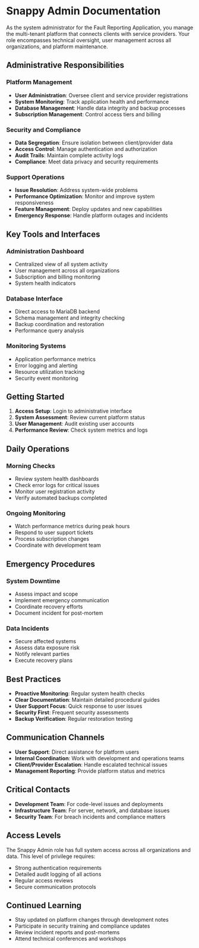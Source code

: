 # Snappy Admin Documentation

As the system administrator for the Fault Reporting Application, you manage the multi-tenant platform that connects clients with service providers. Your role encompasses technical oversight, user management across all organizations, and platform maintenance.

## Administrative Responsibilities

### Platform Management
- **User Administration**: Oversee client and service provider registrations
- **System Monitoring**: Track application health and performance
- **Database Management**: Handle data integrity and backup processes
- **Subscription Management**: Control access tiers and billing

### Security and Compliance
- **Data Segregation**: Ensure isolation between client/provider data
- **Access Control**: Manage authentication and authorization
- **Audit Trails**: Maintain complete activity logs
- **Compliance**: Meet data privacy and security requirements

### Support Operations
- **Issue Resolution**: Address system-wide problems
- **Performance Optimization**: Monitor and improve system responsiveness
- **Feature Management**: Deploy updates and new capabilities
- **Emergency Response**: Handle platform outages and incidents

## Key Tools and Interfaces

### Administration Dashboard
- Centralized view of all system activity
- User management across all organizations
- Subscription and billing monitoring
- System health indicators

### Database Interface
- Direct access to MariaDB backend
- Schema management and integrity checking
- Backup coordination and restoration
- Performance query analysis

### Monitoring Systems
- Application performance metrics
- Error logging and alerting
- Resource utilization tracking
- Security event monitoring

## Getting Started

1. **Access Setup**: Login to administrative interface
2. **System Assessment**: Review current platform status
3. **User Management**: Audit existing user accounts
4. **Performance Review**: Check system metrics and logs

## Daily Operations

### Morning Checks
- Review system health dashboards
- Check error logs for critical issues
- Monitor user registration activity
- Verify automated backups completed

### Ongoing Monitoring
- Watch performance metrics during peak hours
- Respond to user support tickets
- Process subscription changes
- Coordinate with development team

## Emergency Procedures

### System Downtime
- Assess impact and scope
- Implement emergency communication
- Coordinate recovery efforts
- Document incident for post-mortem

### Data Incidents
- Secure affected systems
- Assess data exposure risk
- Notify relevant parties
- Execute recovery plans

## Best Practices

- **Proactive Monitoring**: Regular system health checks
- **Clear Documentation**: Maintain detailed procedural guides
- **User Support Focus**: Quick response to user issues
- **Security First**: Frequent security assessments
- **Backup Verification**: Regular restoration testing

## Communication Channels

- **User Support**: Direct assistance for platform users
- **Internal Coordination**: Work with development and operations teams
- **Client/Provider Escalation**: Handle escalated technical issues
- **Management Reporting**: Provide platform status and metrics

## Critical Contacts

- **Development Team**: For code-level issues and deployments
- **Infrastructure Team**: For server, network, and database issues
- **Security Team**: For breach incidents and compliance matters

## Access Levels

The Snappy Admin role has full system access across all organizations and data. This level of privilege requires:
- Strong authentication requirements
- Detailed audit logging of all actions
- Regular access reviews
- Secure communication protocols

## Continued Learning

- Stay updated on platform changes through development notes
- Participate in security training and compliance updates
- Review incident reports and post-mortems
- Attend technical conferences and workshops
